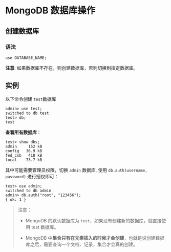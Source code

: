 # MongoDB 数据库操作

## 创建数据库

### 语法

```shell
use DATABASE_NAME;
```

**注意**: 如果数据库不存在，则创建数据库，否则切换到指定数据库。



## 实例

以下命令创建 `test`数据库

```shell
admin> use test;
switched to db test
test> db;
test
```



**查看所有数据库**：

```shell
test> show dbs;
admin     152 kB
config   36.9 kB
fed_csb   418 kB
local    73.7 kB
```

其中可能需要管理员权限，切换 `admin` 数据库, 使用 `db.auth(username, password)` 进行授权即可：

```shell
test> use admin;
switched to db admin
admin> db.auth("root", "123456");
{ ok: 1 }
```



>注意：
>
>* MongoDB 的默认数据库为 `test`，如果没有创建新的数据库，就直接使用 test 数据库。
>
>* MongoDB 中**集合只有在元素插入的时候才会创建**，也就是说创建数据库之后，需要查询一个文档、记录，集合才会真的创建。